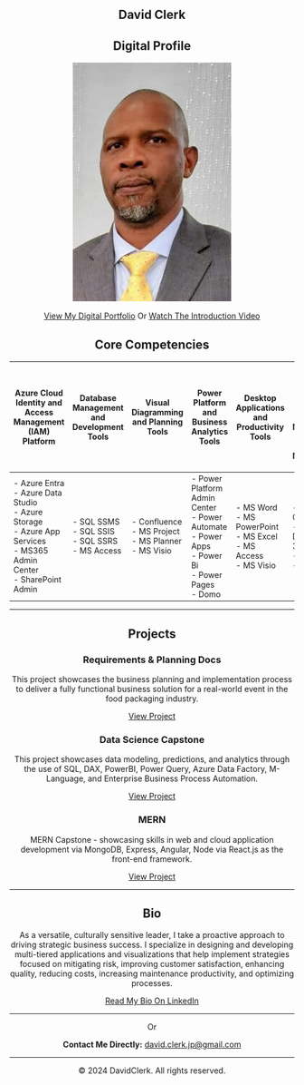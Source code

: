 <div align="center">



## David Clerk 
## Digital Profile
[![David Clerk's Photo](./DigitalPortfolio/images/dcPhoto.jpg)](./DigitalPortfolio/images/dcPhoto.jpg)

[View My Digital Portfolio](http://127.0.0.1:3000/DigitalPortfolio/dcDigital.html) Or [Watch The Introduction Video](https://youtu.be/utkD-4Auci0) 



## Core Competencies

| Azure Cloud Identity and Access Management (IAM) Platform | Database Management and Development Tools | Visual Diagramming and Planning Tools | Power Platform and Business Analytics Tools | Desktop Applications and Productivity Tools | Enterprise Resource Planning (ERP), Customer Relationship Management (CRM), and Business Management Tools |
|----------------------------------------------------------|------------------------------------------|-------------------------------------|---------------------------------------------|------------------------------------------|----------------------------------------------------------------------------------------------------------------------------------|
| - Azure Entra<br>- Azure Data Studio<br>- Azure Storage<br>- Azure App Services<br>- MS365 Admin Center<br>- SharePoint Admin | - SQL SSMS<br>- SQL SSIS<br>- SQL SSRS<br>- MS Access | - Confluence<br>- MS Project<br>- MS Planner<br>- MS Visio | - Power Platform Admin Center<br>- Power Automate<br>- Power Apps<br>- Power Bi<br>- Power Pages<br>- Domo | - MS Word<br>- MS PowerPoint<br>- MS Excel<br>- MS Access<br>- MS Visio | - Business Central<br>- MicroSoft Dynamics 365<br>- Zoho<br>- Domo |

---

## Projects

### Requirements & Planning Docs
This project showcases the business planning and implementation process to deliver a fully functional business solution for a real-world event in the food packaging industry.

[View Project](#)

### Data Science Capstone
This project showcases data modeling, predictions, and analytics through the use of SQL, DAX, PowerBI, Power Query, Azure Data Factory, M-Language, and Enterprise Business Process Automation.

[View Project](#)

### MERN
MERN Capstone - showcasing skills in web and cloud application development via MongoDB, Express, Angular, Node via React.js as the front-end framework.

[View Project](#)

---

## Bio

As a versatile, culturally sensitive leader, I take a proactive approach to driving strategic business success. I specialize in designing and developing multi-tiered applications and visualizations that help implement strategies focused on mitigating risk, improving customer satisfaction, enhancing quality, reducing costs, increasing maintenance productivity, and optimizing processes.

[Read My Bio On LinkedIn](https://www.linkedin.com/in/david-clerk-jp)

---

Or

**Contact Me Directly:** [david.clerk.jp@gmail.com](mailto:david.clerk.jp@gmail.com)

---



&copy; 2024 DavidClerk. All rights reserved.



